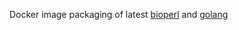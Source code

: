Docker image packaging of latest [bioperl](https://metacpan.org/release/BioPerl) and [golang](http://golang.org)
